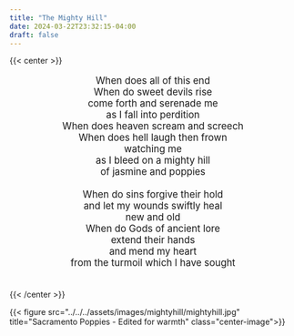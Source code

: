 ```yaml
---
title: "The Mighty Hill"
date: 2024-03-22T23:32:15-04:00
draft: false
---
```

{{< center >}}
<div style="font-size: larger;text-align: center;">

When does all of this end <br>
When do sweet devils rise<br>
come forth and serenade me<br>
as I fall into perdition<br>
When does heaven scream and screech<br>
When does hell laugh then frown<br>
watching me<br>
as I bleed on a mighty hill<br>
of jasmine and poppies<br>
<br>
When do sins forgive their hold<br>
and let my wounds swiftly heal<br>
new and old<br>
When do Gods of ancient lore<br>
extend their hands<br>
and mend my heart <br>
from the turmoil which I have sought<br>
<br>
</div>
{{< /center >}}

{{< figure src="../../../assets/images/mightyhill/mightyhill.jpg"  title="Sacramento Poppies - Edited for warmth" class="center-image">}}






